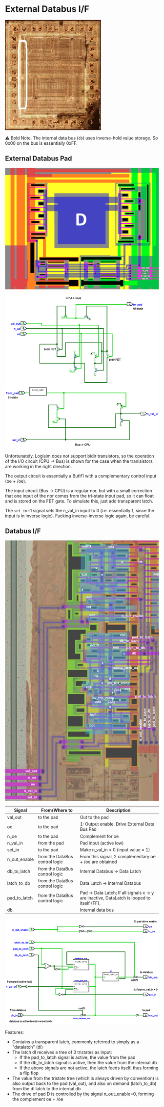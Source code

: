 # External Databus I/F

![locator_dbif](../imgstore/locator_dbif.jpg)

:warning: Bold Note. The internal data bus (`db`) uses inverse-hold value storage. So 0x00 on the bus is essentially 0xFF.

## External Databus Pad

![pad_d](../imgstore/pad_d.png)

![logisim pad_d](../logisim/pad_d.png)

Unfortunately, Logisim does not support bidir transistors, so the operation of the I/O circuit (CPU -> Bus) is shown for the case when the tranisistors are working in the right direction.

The output circuit is essentially a Bufif1 with a complementary control input (oe + /oe).

The input circuit (Bus -> CPU) is a regular nor, but with a small correction that one input of the nor comes from the tri-state input pad, so it can float and is stored on the FET gate. To simulate this, just add transparent latch.

The `set_in`=1 signal sets the n_val_in input to 0 (i.e. essentially 1, since the input is in inverse logic). Fucking inverse-inverse logic again, be careful.

## Databus I/F

![dbif_tran](../imgstore/dbif_tran.jpg)

|Signal|From/Where to|Description|
|---|---|---|
|val_out|to the pad|Out to the pad |
|oe|to the pad|1: Output enable. Drive External Data Bus Pad|
|n_oe|to the pad|Complement for oe |
|n_val_in|from the pad|Pad input (active low) |
|set_in|to the pad|Make n_val_in = 0 (input value = 1)|
|n_out_enable|from the DataBus control logic|From this signal, 2 complementary oe + /oe are obtained|
|db_to_latch|from the DataBus control logic| Internal Databus -> Data Latch|
|latch_to_db|from the DataBus control logic| Data Latch -> Internal Databus |
|pad_to_latch|from the DataBus control logic| Pad -> Data Latch; If all signals x -> y are inactive, DataLatch is looped to itself (FF). |
|db| |Internal data bus |

![dbif](../logisim/dbif.png)

Features:
- Contains a transparent latch, commonly referred to simply as a "datalatch" (dl)
- The latch dl receives a tree of 3 tristates as input:
	- If the pad_to_latch signal is active, the value from the pad 
	- If the db_to_latch signal is active, then the value from the internal db
	- If the above signals are not active, the latch feeds itself, thus forming a flip flop
- The value from the tristate tree (which is always driven by convention) is also output back to the pad (val_out), and also on demand (latch_to_db) from the dl latch to the internal db
- The drive of pad D is controlled by the signal n_out_enable=0, forming the complement oe + /oe
